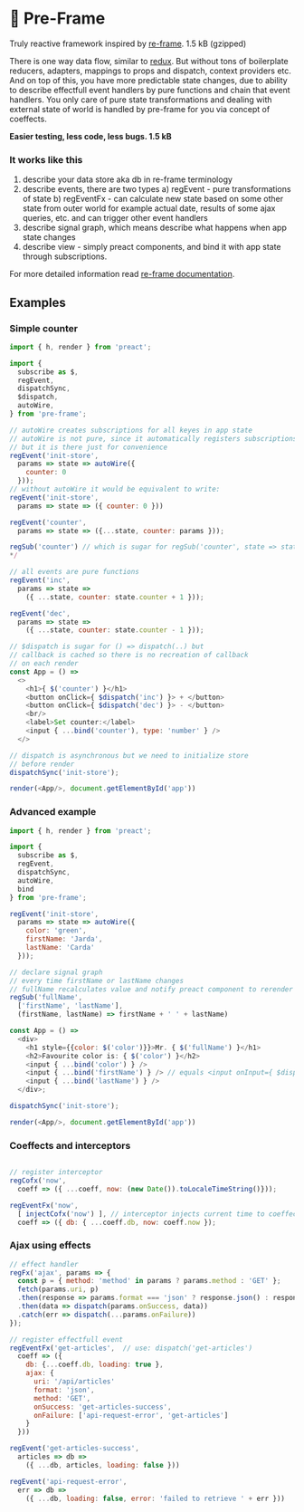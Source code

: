 # 🔄 Pre-Frame
Truly reactive framework inspired by [re-frame](https://github.com/day8/re-frame).
1.5 kB (gzipped)

There is one way data flow, similar to [redux](https://redux.js.org/). But without tons of boilerplate reducers,
adapters, mappings to props and dispatch, context providers etc.
And on top of this, you have more predictable state changes, due to ability to describe
effectfull event handlers by pure functions and chain that event handlers.
You only care of pure state transformations and dealing with
external state of world is handled by pre-frame for you via concept of coeffects.

**Easier testing, less code, less bugs. 1.5 kB**

### It works like this
1. describe your data store aka db in re-frame terminology
2. describe events, there are two types
  a) regEvent - pure transformations of state
  b) regEventFx - can calculate new state based on some other state from outer world
      for example actual date, results of some ajax queries, etc. and can trigger other
       event handlers
3. describe signal graph, which means describe what happens when app state changes
4. describe view - simply preact components, and bind it with app state through
  subscriptions.
  
For more detailed information read [re-frame documentation](http://day8.github.io/re-frame/re-frame/).

## Examples
### Simple counter
```js
import { h, render } from 'preact';

import {
  subscribe as $,
  regEvent,
  dispatchSync,
  $dispatch,
  autoWire,
} from 'pre-frame';

// autoWire creates subscriptions for all keyes in app state
// autoWire is not pure, since it automatically registers subscriptions and eventhandlers
// but it is there just for convenience
regEvent('init-store',
  params => state => autoWire({
    counter: 0
  }));
// without autoWire it would be equivalent to write:
regEvent('init-store',
  params => state => ({ counter: 0 }))

regEvent('counter',
  params => state => ({...state, counter: params }));

regSub('counter') // which is sugar for regSub('counter', state => state.counter)
*/

// all events are pure functions
regEvent('inc',
  params => state =>
    ({ ...state, counter: state.counter + 1 }));

regEvent('dec',
  params => state =>
    ({ ...state, counter: state.counter - 1 }));

// $dispatch is sugar for () => dispatch(..) but
// callback is cached so there is no recreation of callback
// on each render
const App = () =>
  <>
    <h1>{ $('counter') }</h1>
    <button onClick={ $dispatch('inc') }> + </button>
    <button onClick={ $dispatch('dec') }> - </button>
    <br/>
    <label>Set counter:</label>
    <input { ...bind('counter'), type: 'number' } />
  </>

// dispatch is asynchronous but we need to initialize store
// before render
dispatchSync('init-store');

render(<App/>, document.getElementById('app'))
```
### Advanced example
```js
import { h, render } from 'preact';

import {
  subscribe as $,
  regEvent,
  dispatchSync,
  autoWire,
  bind
} from 'pre-frame';

regEvent('init-store',
  params => state => autoWire({
    color: 'green',
    firstName: 'Jarda',
    lastName: 'Carda'
  }));

// declare signal graph
// every time firstName or lastName changes
// fullName recalculates value and notify preact component to rerender
regSub('fullName',
  ['firstName', 'lastName'],
  (firstName, lastName) => firstName + ' ' + lastName)

const App = () =>
  <div>
    <h1 style={{color: $('color')}}>Mr. { $('fullName') }</h1>
    <h2>Favourite color is: { $('color') }</h2>
    <input { ...bind('color') } />
    <input { ...bind('firstName') } /> // equals <input onInput={ $dispatch('firstName') } value={ $('firstName') }/>
    <input { ...bind('lastName') } />
  </div>;

dispatchSync('init-store');

render(<App/>, document.getElementById('app'))
```
### Coeffects and interceptors
```js

// register interceptor
regCofx('now',
  coeff => ({ ...coeff, now: (new Date()).toLocaleTimeString()}));

regEventFx('now',
  [ injectCofx('now') ], // interceptor injects current time to coeffect
  coeff => ({ db: { ...coeff.db, now: coeff.now });
```

### Ajax using effects
```js
// effect handler
regFx('ajax', params => {
  const p = { method: 'method' in params ? params.method : 'GET' };
  fetch(params.uri, p)
  .then(response => params.format === 'json' ? response.json() : response.text())
  .then(data => dispatch(params.onSuccess, data))
  .catch(err => dispatch(...params.onFailure))
});

// register effectfull event
regEventFx('get-articles',  // use: dispatch('get-articles')
  coeff => ({
    db: {...coeff.db, loading: true },
    ajax: {
      uri: '/api/articles'
      format: 'json',
      method: 'GET',
      onSuccess: 'get-articles-success',
      onFailure: ['api-request-error', 'get-articles']
    }
  }))

regEvent('get-articles-success',
  articles => db =>
    ({ ...db, articles, loading: false }))

regEvent('api-request-error',
  err => db =>
    ({ ...db, loading: false, error: 'failed to retrieve ' + err }))
```
